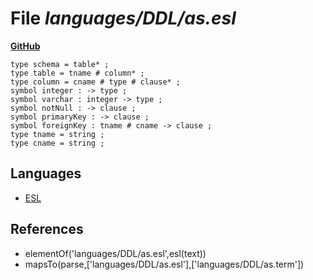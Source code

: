 # File _languages/DDL/as.esl_
**[GitHub](https://github.com/softlang/yas/blob/master/languages/DDL/as.esl)**
```
type schema = table* ;
type table = tname # column* ;
type column = cname # type # clause* ;
symbol integer : -> type ;
symbol varchar : integer -> type ;
symbol notNull : -> clause ;
symbol primaryKey : -> clause ;
symbol foreignKey : tname # cname -> clause ;
type tname = string ;
type cname = string ;
```

## Languages
* [ESL](../languages/ESL.md)

## References
* elementOf('languages/DDL/as.esl',esl(text))
* mapsTo(parse,['languages/DDL/as.esl'],['languages/DDL/as.term'])
